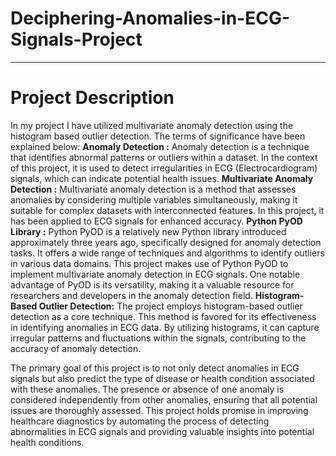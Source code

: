 # Deciphering-Anomalies-in-ECG-Signals-Project
________________________________________________________________________________________________________________________________________________________________
# Project Description
In my project I have utilized multivariate anomaly detection using the histogram based outlier detection. The terms of significance have been explained below:
**Anomaly Detection :** Anomaly detection is a technique that identifies abnormal patterns or outliers within a dataset. In the context of this project, it is used to detect irregularities in ECG (Electrocardiogram) signals, which can indicate potential health issues.
**Multivariate Anomaly Detection :** Multivariate anomaly detection is a method that assesses anomalies by considering multiple variables simultaneously, making it suitable for complex datasets with interconnected features. In this project, it has been applied to ECG signals for enhanced accuracy.
**Python PyOD Library :** Python PyOD is a relatively new Python library introduced approximately three years ago, specifically designed for anomaly detection tasks. It offers a wide range of techniques and algorithms to identify outliers in various data domains.
This project makes use of Python PyOD to implement multivariate anomaly detection in ECG signals. One notable advantage of PyOD is its versatility, making it a valuable resource for researchers and developers in the anomaly detection field.
**Histogram-Based Outlier Detection:** The project employs histogram-based outlier detection as a core technique. This method is favored for its effectiveness in identifying anomalies in ECG data. By utilizing histograms, it can capture irregular patterns and fluctuations within the signals, contributing to the accuracy of anomaly detection.

The primary goal of this project is to not only detect anomalies in ECG signals but also predict the type of disease or health condition associated with these anomalies. The presence or absence of one anomaly is considered independently from other anomalies, ensuring that all potential issues are thoroughly assessed. This project holds promise in improving healthcare diagnostics by automating the process of detecting abnormalities in ECG signals and providing valuable insights into potential health conditions.



